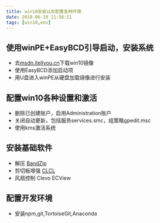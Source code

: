 ```yaml
---
title: win10安装以及配置各种环境
date: 2018-06-10 11:58:11
tags: [win10,env]
---
```

## 使用winPE+EasyBCD引导启动，安装系统
- 去[msdn.itellyou.cn](http://msdn.itellyou.cn)下载win10镜像
- 使用EasyBCD添加启动项
- 用U盘进入winPE从硬盘加载镜像进行安装

## 配置win10各种设置和激活
- 删除已创建账户，启用Administration账户
- 关闭自动更新，包括服务services.smc，组策略gpedit.msc
- 使用kms激活系统

## 安装基础软件
- 解压 [BandZip](http://www.bandisoft.com/bandizip/)
- 剪切板增强 [CLCL](https://www.nakka.com/soft/clcl/)
- 风扇控制 Clevo ECView

## 配置开发环境 
- 安装npm,git,TortoiseGit,Anaconda
